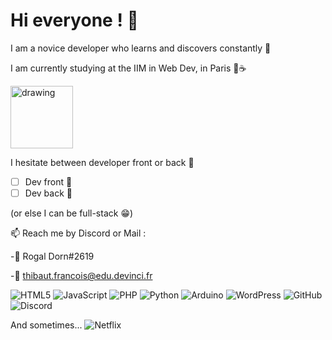 # Hi everyone ! :wave:

I am a novice developer who learns and discovers constantly 🤩

I am currently studying at the IIM in Web Dev, in Paris 🥖☕

<img src="https://user-images.githubusercontent.com/90460073/133886293-3da8d790-a1cf-4c6e-87b5-de5efe038abd.png" alt="drawing" width="100"/>

I hesitate between developer front or back :thinking:
- [ ] Dev front :lipstick:
- [ ] Dev back :hammer:

(or else I can be full-stack :grin:)


:mailbox: Reach me by Discord or Mail :

   -:robot: Rogal Dorn#2619
  
   -:email: thibaut.francois@edu.devinci.fr

![HTML5](https://img.shields.io/badge/html5-%23E34F26.svg?style=for-the-badge&logo=html5&logoColor=white)
![JavaScript](https://img.shields.io/badge/javascript-%23323330.svg?style=for-the-badge&logo=javascript&logoColor=%23F7DF1E)
![PHP](https://img.shields.io/badge/php-%23777BB4.svg?style=for-the-badge&logo=php&logoColor=white)
![Python](https://img.shields.io/badge/python-3670A0?style=for-the-badge&logo=python&logoColor=ffdd54)
![Arduino](https://img.shields.io/badge/-Arduino-00979D?style=for-the-badge&logo=Arduino&logoColor=white)
![WordPress](https://img.shields.io/badge/WordPress-%23117AC9.svg?style=for-the-badge&logo=WordPress&logoColor=white)
![GitHub](https://img.shields.io/badge/github-%23121011.svg?style=for-the-badge&logo=github&logoColor=white)
![Discord](https://img.shields.io/badge/%3CServer%3E-%237289DA.svg?style=for-the-badge&logo=discord&logoColor=white)

And sometimes... ![Netflix](https://img.shields.io/badge/Netflix-E50914?style=for-the-badge&logo=netflix&logoColor=white)
